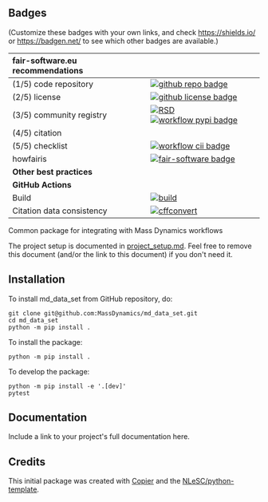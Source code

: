 ## Badges

(Customize these badges with your own links, and check https://shields.io/ or https://badgen.net/ to see which other badges are available.)

| fair-software.eu recommendations | |
| :-- | :--  |
| (1/5) code repository              | [![github repo badge](https://img.shields.io/badge/github-repo-000.svg?logo=github&labelColor=gray&color=blue)](https://github.com/MassDynamics/md_data_set) |
| (2/5) license                      | [![github license badge](https://img.shields.io/github/license/MassDynamics/md_data_set)](https://github.com/MassDynamics/md_data_set) |
| (3/5) community registry           | [![RSD](https://img.shields.io/badge/rsd-md_data_set-00a3e3.svg)](https://www.research-software.nl/software/md_data_set) [![workflow pypi badge](https://img.shields.io/pypi/v/md_data_set.svg?colorB=blue)](https://pypi.python.org/project/md_data_set/) |
| (4/5) citation                     | |
| (5/5) checklist                    | [![workflow cii badge](https://bestpractices.coreinfrastructure.org/projects/<replace-with-created-project-identifier>/badge)](https://bestpractices.coreinfrastructure.org/projects/<replace-with-created-project-identifier>) |
| howfairis                          | [![fair-software badge](https://img.shields.io/badge/fair--software.eu-%E2%97%8F%20%20%E2%97%8F%20%20%E2%97%8F%20%20%E2%97%8F%20%20%E2%97%8B-yellow)](https://fair-software.eu) |
| **Other best practices**           | &nbsp; |
| **GitHub Actions**                 | &nbsp; |
| Build                              | [![build](https://github.com/MassDynamics/md_data_set/actions/workflows/build.yml/badge.svg)](https://github.com/MassDynamics/md_data_set/actions/workflows/build.yml) |
| Citation data consistency          | [![cffconvert](https://github.com/MassDynamics/md_data_set/actions/workflows/cffconvert.yml/badge.svg)](https://github.com/MassDynamics/md_data_set/actions/workflows/cffconvert.yml) |## How to use md_data_set

Common package for integrating with Mass Dynamics workflows

The project setup is documented in [project_setup.md](project_setup.md). Feel free to remove this document (and/or the link to this document) if you don't need it.

## Installation

To install md_data_set from GitHub repository, do:

```console
git clone git@github.com:MassDynamics/md_data_set.git
cd md_data_set
python -m pip install .
```

To install the package:

```console
python -m pip install .
```

To develop the package:

```console
python -m pip install -e '.[dev]'
pytest
```

## Documentation

Include a link to your project's full documentation here.



## Credits

This initial package was created with [Copier](https://github.com/copier-org/copier) and the [NLeSC/python-template](https://github.com/NLeSC/python-template).
